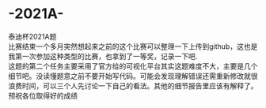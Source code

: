 # -2021A-
泰迪杯2021A题
<br/>
比赛结束一个多月突然想起来之前的这个比赛可以整理一下上传到github，这也是我第一次参加这种类型的比赛，也拿到了一等奖，记录一下吧.
<br/>
这题的第二个任务主要采用了官方给的可视化平台其实这题难度不大，主要是几个细节吧。没读懂题意之前不要开始写代码。可能会发现理解错误还需重新修改就很浪费时间，可以三个人先讨论一下自己的看法。其他的细节报告里应该有解释了。
<br/>
预祝各位取得好的成绩
